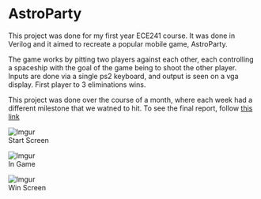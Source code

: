 # AstroParty
This project was done for my first year ECE241 course. It was done in Verilog and it aimed to recreate a popular mobile game, AstroParty.

The game works by pitting two players against each other, each controlling a spaceship with the goal of the game being to shoot the other player. Inputs are done via a single ps2 keyboard, and output is seen on a vga display. First player to 3 eliminations wins.   

This project was done over the course of a month, where each week had a different milestone that we watned to hit. To see the final report, follow [this link](https://docs.google.com/document/d/1St0kShuCoK_k9ZI-7cAsbDh4nraUSGMH936o2ytC9a4/edit?usp=sharing)

![Imgur](https://i.imgur.com/JXyiwdY.png)  
Start Screen


![Imgur](https://i.imgur.com/TCFd7nr.png)  
In Game



![Imgur](https://i.imgur.com/8OBrz8Q.png)  
Win Screen
